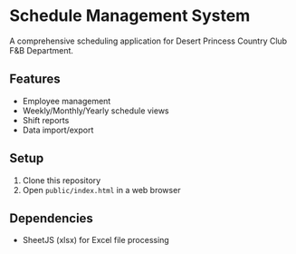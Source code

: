 # Schedule Management System

A comprehensive scheduling application for Desert Princess Country Club F&B Department.

## Features
- Employee management
- Weekly/Monthly/Yearly schedule views
- Shift reports
- Data import/export

## Setup
1. Clone this repository
2. Open `public/index.html` in a web browser

## Dependencies
- SheetJS (xlsx) for Excel file processing
